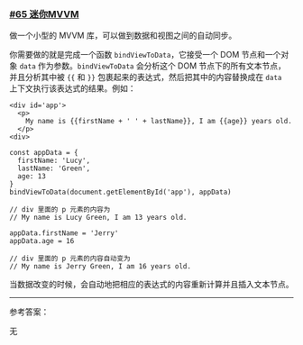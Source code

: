 ### [#65 迷你MVVM](http://scriptoj.mangojuice.top/problems/65)

做一个小型的 MVVM 库，可以做到数据和视图之间的自动同步。

你需要做的就是完成一个函数 `bindViewToData`，它接受一个 DOM 节点和一个对象 `data` 作为参数。`bindViewToData` 会分析这个 DOM 节点下的所有文本节点，并且分析其中被 `{{` 和 `}}` 包裹起来的表达式，然后把其中的内容替换成在 `data `上下文执行该表达式的结果。例如：

```
<div id='app'>
  <p>
    My name is {{firstName + ' ' + lastName}}, I am {{age}} years old.
  </p>
<div>
```

```
const appData = {
  firstName: 'Lucy',
  lastName: 'Green',
  age: 13
}
bindViewToData(document.getElementById('app'), appData)

// div 里面的 p 元素的内容为
// My name is Lucy Green, I am 13 years old.

appData.firstName = 'Jerry'
appData.age = 16

// div 里面的 p 元素的内容自动变为
// My name is Jerry Green, I am 16 years old.
```

当数据改变的时候，会自动地把相应的表达式的内容重新计算并且插入文本节点。

-----
参考答案：

无